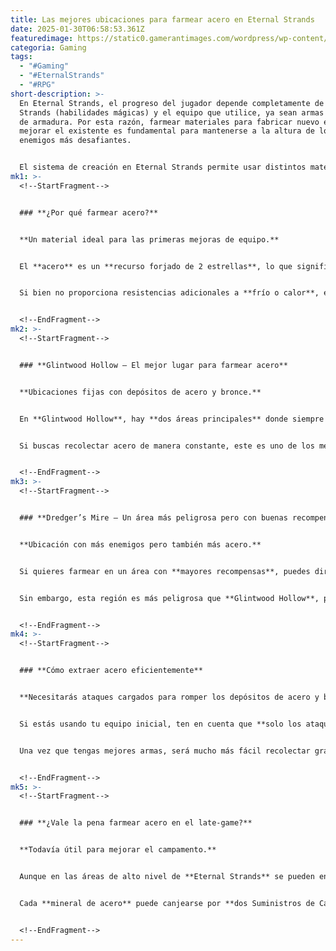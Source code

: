 ```yaml
---
title: Las mejores ubicaciones para farmear acero en Eternal Strands
date: 2025-01-30T06:58:53.361Z
featuredimage: https://static0.gamerantimages.com/wordpress/wp-content/uploads/2025/01/best-location-to-farm-iron-in-eternal-strands.jpg?q=70&fit=crop&w=1140&h=&dpr=1
categoria: Gaming
tags:
  - "#Gaming"
  - "#EternalStrands"
  - "#RPG"
short-description: >-
  En Eternal Strands, el progreso del jugador depende completamente de las
  Strands (habilidades mágicas) y el equipo que utilice, ya sean armas o piezas
  de armadura. Por esta razón, farmear materiales para fabricar nuevo equipo o
  mejorar el existente es fundamental para mantenerse a la altura de los
  enemigos más desafiantes.


  El sistema de creación en Eternal Strands permite usar distintos materiales dentro de una misma categoría, pero cada uno afecta las estadísticas de manera diferente. Si buscas mejorar tu equipo con acero, aquí te mostramos las mejores ubicaciones para encontrarlo en el juego.
mk1: >-
  <!--StartFragment-->


  ### **¿Por qué farmear acero?**


  **Un material ideal para las primeras mejoras de equipo.**


  El **acero** es un **recurso forjado de 2 estrellas**, lo que significa que no es la mejor opción para el **mid-game** o el **late-game**, pero es un material bastante sólido al inicio del juego. Puede utilizarse para **reforzar equipo existente**, aumentando las estadísticas de ataque y defensa significativamente.


  Si bien no proporciona resistencias adicionales a **frío o calor**, el acero sigue siendo una gran opción para las primeras etapas del juego, agregando hasta **+12 de daño** a armas básicas como la **Espada y el Escudo**.


  <!--EndFragment-->
mk2: >-
  <!--StartFragment-->


  ### **Glintwood Hollow – El mejor lugar para farmear acero**


  **Ubicaciones fijas con depósitos de acero y bronce.**


  En **Glintwood Hollow**, hay **dos áreas principales** donde siempre aparecen **depósitos de acero y bronce**. Estos puntos de farmeo se encuentran en **estrechos salientes rocosos**, y cada línea marcada en el mapa indica un grupo de **tres rocas** que contienen estos materiales.


  Si buscas recolectar acero de manera constante, este es uno de los mejores lugares para hacerlo sin demasiados riesgos.


  <!--EndFragment-->
mk3: >-
  <!--StartFragment-->


  ### **Dredger’s Mire – Un área más peligrosa pero con buenas recompensas**


  **Ubicación con más enemigos pero también más acero.**


  Si quieres farmear en un área con **mayores recompensas**, puedes dirigirte a **Dredger’s Mire**. En la zona **oeste de The Akron’s Expanse**, hay un gran **acantilado**, y en su base encontrarás varios **depósitos de acero y bronce**.


  Sin embargo, esta región es más peligrosa que **Glintwood Hollow**, por lo que se recomienda **estar bien equipado** antes de explorarla.


  <!--EndFragment-->
mk4: >-
  <!--StartFragment-->


  ### **Cómo extraer acero eficientemente**


  **Necesitarás ataques cargados para romper los depósitos de acero y bronce.**


  Si estás usando tu equipo inicial, ten en cuenta que **solo los ataques cuerpo a cuerpo cargados pueden romper los depósitos de acero**. Un ataque normal no causará daño, y los ataques con **arco** apenas tendrán efecto sobre ellos.


  Una vez que tengas mejores armas, será mucho más fácil recolectar grandes cantidades de acero en estas áreas.


  <!--EndFragment-->
mk5: >-
  <!--StartFragment-->


  ### **¿Vale la pena farmear acero en el late-game?**


  **Todavía útil para mejorar el campamento.**


  Aunque en las áreas de alto nivel de **Eternal Strands** se pueden encontrar materiales superiores como **Serenite** y **Candescite** (de 3 estrellas), el acero sigue siendo útil en el **late-game**.


  Cada **mineral de acero** puede canjearse por **dos Suministros de Campamento**, los cuales son necesarios para **mejorar las instalaciones del campamento**. A partir del **nivel 3**, la cantidad de suministros requeridos aumenta considerablemente, por lo que sigue siendo recomendable **acumular acero** incluso cuando ya no sea útil para mejorar armas o armaduras.


  <!--EndFragment-->
---
```

